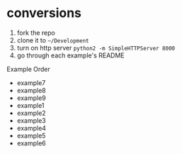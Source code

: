 # conversions

1. fork the repo
2. clone it to `~/Development`
3. turn on http server `python2 -m SimpleHTTPServer 8000`
4. go through each example's README

Example Order

- example7
- example8
- example9
- example1
- example2
- example3
- example4
- example5
- example6
